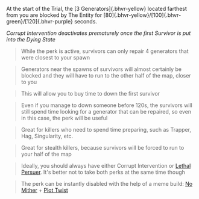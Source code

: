 At the start of the Trial, the [3 Generators]{.bhvr-yellow} located farthest from you are blocked by The Entity for [80]{.bhvr-yellow}/[100]{.bhvr-green}/[120]{.bhvr-purple} seconds.

*Corrupt Intervention deactivates prematurely once the first Survivor is put into the Dying State*

> While the perk is active, survivors can only repair 4 generators that were closest to your spawn

> Generators near the spawns of survivors will almost certainly be blocked and they will have to run to the other half
> of the map, closer to you

> This will allow you to buy time to down the first survivor

> Even if you manage to down someone before 120s, the survivors will still spend time looking for a generator that can
> be repaired, so even in this case, the perk will be useful

> Great for killers who need to spend time preparing, such as Trapper, Hag, Singularity, etc.

> Great for stealth killers, because survivors will be forced to run to your half of the map

> Ideally, you should always have either Corrupt Intervention or [Lethal Persuer](/perk/lethal_persuer). It's better not
> to take both perks at the same time though

> The perk can be instantly disabled with the help of a meme
> build: [No Mither](/perk/no_mither) + [Plot Twist](/perk/plot_twist)